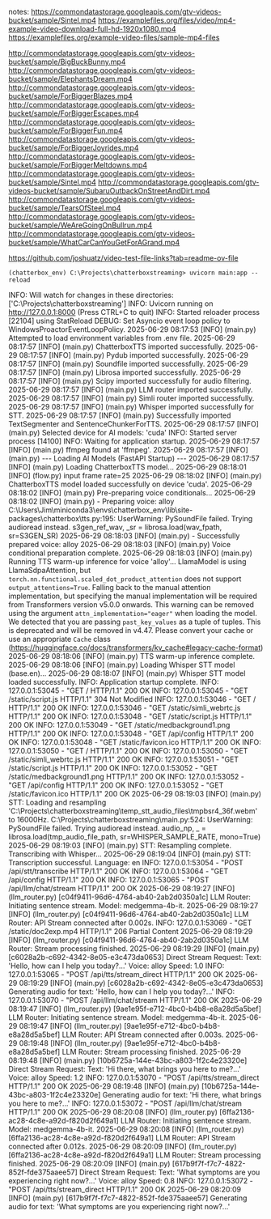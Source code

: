 notes:
https://commondatastorage.googleapis.com/gtv-videos-bucket/sample/Sintel.mp4
https://examplefiles.org/files/video/mp4-example-video-download-full-hd-1920x1080.mp4
https://examplefiles.org/example-video-files/sample-mp4-files

http://commondatastorage.googleapis.com/gtv-videos-bucket/sample/BigBuckBunny.mp4
http://commondatastorage.googleapis.com/gtv-videos-bucket/sample/ElephantsDream.mp4
http://commondatastorage.googleapis.com/gtv-videos-bucket/sample/ForBiggerBlazes.mp4
http://commondatastorage.googleapis.com/gtv-videos-bucket/sample/ForBiggerEscapes.mp4
http://commondatastorage.googleapis.com/gtv-videos-bucket/sample/ForBiggerFun.mp4
http://commondatastorage.googleapis.com/gtv-videos-bucket/sample/ForBiggerJoyrides.mp4
http://commondatastorage.googleapis.com/gtv-videos-bucket/sample/ForBiggerMeltdowns.mp4
http://commondatastorage.googleapis.com/gtv-videos-bucket/sample/Sintel.mp4
http://commondatastorage.googleapis.com/gtv-videos-bucket/sample/SubaruOutbackOnStreetAndDirt.mp4
http://commondatastorage.googleapis.com/gtv-videos-bucket/sample/TearsOfSteel.mp4
http://commondatastorage.googleapis.com/gtv-videos-bucket/sample/WeAreGoingOnBullrun.mp4
http://commondatastorage.googleapis.com/gtv-videos-bucket/sample/WhatCarCanYouGetForAGrand.mp4

https://github.com/joshuatz/video-test-file-links?tab=readme-ov-file

    (chatterbox_env) C:\Projects\chatterboxstreaming> uvicorn main:app --reload
INFO:     Will watch for changes in these directories: ['C:\\Projects\\chatterboxstreaming']
INFO:     Uvicorn running on http://127.0.0.1:8000 (Press CTRL+C to quit)
INFO:     Started reloader process [22104] using StatReload
DEBUG: Set Asyncio event loop policy to WindowsProactorEventLoopPolicy.
2025-06-29 08:17:53 [INFO] (main.py) Attempted to load environment variables from .env file.
2025-06-29 08:17:57 [INFO] (main.py) ChatterboxTTS imported successfully.
2025-06-29 08:17:57 [INFO] (main.py) Pydub imported successfully.
2025-06-29 08:17:57 [INFO] (main.py) Soundfile imported successfully.
2025-06-29 08:17:57 [INFO] (main.py) Librosa imported successfully.
2025-06-29 08:17:57 [INFO] (main.py) Scipy imported successfully for audio filtering.
2025-06-29 08:17:57 [INFO] (main.py) LLM router imported successfully.
2025-06-29 08:17:57 [INFO] (main.py) Simli router imported successfully.
2025-06-29 08:17:57 [INFO] (main.py) Whisper imported successfully for STT.
2025-06-29 08:17:57 [INFO] (main.py) Successfully imported TextSegmenter and SentenceChunkerForTTS.
2025-06-29 08:17:57 [INFO] (main.py) Selected device for AI models: 'cuda'
INFO:     Started server process [14100]
INFO:     Waiting for application startup.
2025-06-29 08:17:57 [INFO] (main.py) ffmpeg found at 'ffmpeg'.
2025-06-29 08:17:57 [INFO] (main.py) --- Loading AI Models (FastAPI Startup) ---
2025-06-29 08:17:57 [INFO] (main.py) Loading ChatterboxTTS model...
2025-06-29 08:18:01 [INFO] (flow.py) input frame rate=25
2025-06-29 08:18:02 [INFO] (main.py) ChatterboxTTS model loaded successfully on device 'cuda'.
2025-06-29 08:18:02 [INFO] (main.py) Pre-preparing voice conditionals...
2025-06-29 08:18:02 [INFO] (main.py)   - Preparing voice: alloy
C:\Users\Jim\miniconda3\envs\chatterbox_env\lib\site-packages\chatterbox\tts.py:195: UserWarning: PySoundFile failed. Trying audioread instead.
  s3gen_ref_wav, _sr = librosa.load(wav_fpath, sr=S3GEN_SR)
2025-06-29 08:18:03 [INFO] (main.py)   - Successfully prepared voice: alloy
2025-06-29 08:18:03 [INFO] (main.py) Voice conditional preparation complete.
2025-06-29 08:18:03 [INFO] (main.py) Running TTS warm-up inference for voice 'alloy'...
LlamaModel is using LlamaSdpaAttention, but `torch.nn.functional.scaled_dot_product_attention` does not support `output_attentions=True`. Falling back to the manual attention implementation, but specifying the manual implementation will be required from Transformers version v5.0.0 onwards. This warning can be removed using the argument `attn_implementation="eager"` when loading the model.
We detected that you are passing `past_key_values` as a tuple of tuples. This is deprecated and will be removed in v4.47. Please convert your cache or use an appropriate `Cache` class (https://huggingface.co/docs/transformers/kv_cache#legacy-cache-format)
2025-06-29 08:18:06 [INFO] (main.py) TTS warm-up inference complete.
2025-06-29 08:18:06 [INFO] (main.py) Loading Whisper STT model (base.en)...
2025-06-29 08:18:07 [INFO] (main.py) Whisper STT model loaded successfully.
INFO:     Application startup complete.
INFO:     127.0.0.1:53045 - "GET / HTTP/1.1" 200 OK
INFO:     127.0.0.1:53045 - "GET /static/script.js HTTP/1.1" 304 Not Modified
INFO:     127.0.0.1:53046 - "GET / HTTP/1.1" 200 OK
INFO:     127.0.0.1:53046 - "GET /static/simli_webrtc.js HTTP/1.1" 200 OK
INFO:     127.0.0.1:53048 - "GET /static/script.js HTTP/1.1" 200 OK
INFO:     127.0.0.1:53049 - "GET /static/medbackground1.png HTTP/1.1" 200 OK
INFO:     127.0.0.1:53048 - "GET /api/config HTTP/1.1" 200 OK
INFO:     127.0.0.1:53048 - "GET /static/favicon.ico HTTP/1.1" 200 OK
INFO:     127.0.0.1:53050 - "GET / HTTP/1.1" 200 OK
INFO:     127.0.0.1:53050 - "GET /static/simli_webrtc.js HTTP/1.1" 200 OK
INFO:     127.0.0.1:53051 - "GET /static/script.js HTTP/1.1" 200 OK
INFO:     127.0.0.1:53052 - "GET /static/medbackground1.png HTTP/1.1" 200 OK
INFO:     127.0.0.1:53052 - "GET /api/config HTTP/1.1" 200 OK
INFO:     127.0.0.1:53052 - "GET /static/favicon.ico HTTP/1.1" 200 OK
2025-06-29 08:19:03 [INFO] (main.py) STT: Loading and resampling 'C:\Projects\chatterboxstreaming\temp_stt_audio_files\tmpbsr4_36f.webm' to 16000Hz.
C:\Projects\chatterboxstreaming\main.py:524: UserWarning: PySoundFile failed. Trying audioread instead.
  audio_np, _ = librosa.load(tmp_audio_file_path, sr=WHISPER_SAMPLE_RATE, mono=True)
2025-06-29 08:19:03 [INFO] (main.py) STT: Resampling complete. Transcribing with Whisper...
2025-06-29 08:19:04 [INFO] (main.py) STT: Transcription successful. Language: en
INFO:     127.0.0.1:53054 - "POST /api/stt/transcribe HTTP/1.1" 200 OK
INFO:     127.0.0.1:53064 - "GET /api/config HTTP/1.1" 200 OK
INFO:     127.0.0.1:53065 - "POST /api/llm/chat/stream HTTP/1.1" 200 OK
2025-06-29 08:19:27 [INFO] (llm_router.py) [c04f9411-96d6-4764-ab40-2ab2d0350a1c] LLM Router: Initiating sentence stream. Model: medgemma-4b-it.
2025-06-29 08:19:27 [INFO] (llm_router.py) [c04f9411-96d6-4764-ab40-2ab2d0350a1c] LLM Router: API Stream connected after 0.002s.
INFO:     127.0.0.1:53069 - "GET /static/doc2exp.mp4 HTTP/1.1" 206 Partial Content
2025-06-29 08:19:29 [INFO] (llm_router.py) [c04f9411-96d6-4764-ab40-2ab2d0350a1c] LLM Router: Stream processing finished.
2025-06-29 08:19:29 [INFO] (main.py) [c6028a2b-c692-4342-8e05-e3c473da0653] Direct Stream Request: Text: 'Hello, how can I help you today?...' Voice: alloy Speed: 1.0
INFO:     127.0.0.1:53065 - "POST /api/tts/stream_direct HTTP/1.1" 200 OK
2025-06-29 08:19:29 [INFO] (main.py) [c6028a2b-c692-4342-8e05-e3c473da0653] Generating audio for text: 'Hello, how can I help you today?...'
INFO:     127.0.0.1:53070 - "POST /api/llm/chat/stream HTTP/1.1" 200 OK
2025-06-29 08:19:47 [INFO] (llm_router.py) [9ae1e95f-e712-4bc0-b4b8-e8a28d5a5bef] LLM Router: Initiating sentence stream. Model: medgemma-4b-it.
2025-06-29 08:19:47 [INFO] (llm_router.py) [9ae1e95f-e712-4bc0-b4b8-e8a28d5a5bef] LLM Router: API Stream connected after 0.003s.
2025-06-29 08:19:48 [INFO] (llm_router.py) [9ae1e95f-e712-4bc0-b4b8-e8a28d5a5bef] LLM Router: Stream processing finished.
2025-06-29 08:19:48 [INFO] (main.py) [10b6725a-144e-43bc-a803-1f2c4e23320e] Direct Stream Request: Text: 'Hi there, what brings you here to me?...' Voice: alloy Speed: 1.2
INFO:     127.0.0.1:53070 - "POST /api/tts/stream_direct HTTP/1.1" 200 OK
2025-06-29 08:19:48 [INFO] (main.py) [10b6725a-144e-43bc-a803-1f2c4e23320e] Generating audio for text: 'Hi there, what brings you here to me?...'
INFO:     127.0.0.1:53072 - "POST /api/llm/chat/stream HTTP/1.1" 200 OK
2025-06-29 08:20:08 [INFO] (llm_router.py) [6ffa2136-ac28-4c8e-a92d-f820d2f649a1] LLM Router: Initiating sentence stream. Model: medgemma-4b-it.
2025-06-29 08:20:08 [INFO] (llm_router.py) [6ffa2136-ac28-4c8e-a92d-f820d2f649a1] LLM Router: API Stream connected after 0.012s.
2025-06-29 08:20:09 [INFO] (llm_router.py) [6ffa2136-ac28-4c8e-a92d-f820d2f649a1] LLM Router: Stream processing finished.
2025-06-29 08:20:09 [INFO] (main.py) [617b9f7f-f7c7-4822-852f-fde375aaee57] Direct Stream Request: Text: 'What symptoms are you experiencing right now?...' Voice: alloy Speed: 0.8
INFO:     127.0.0.1:53072 - "POST /api/tts/stream_direct HTTP/1.1" 200 OK
2025-06-29 08:20:09 [INFO] (main.py) [617b9f7f-f7c7-4822-852f-fde375aaee57] Generating audio for text: 'What symptoms are you experiencing right now?...'
